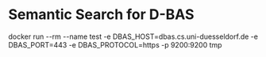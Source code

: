 # Semantic Search for D-BAS
docker run --rm --name test -e DBAS_HOST=dbas.cs.uni-duesseldorf.de -e DBAS_PORT=443 -e DBAS_PROTOCOL=https -p 9200:9200 tmp